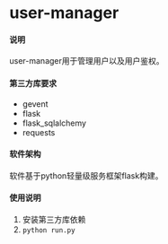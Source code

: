 # user-manager

#### 说明
user-manager用于管理用户以及用户鉴权。

#### 第三方库要求
- gevent
- flask
- flask_sqlalchemy
- requests

#### 软件架构
软件基于python轻量级服务框架flask构建。

#### 使用说明

1.  安装第三方库依赖
2.  `python run.py`
